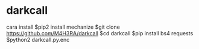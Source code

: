 # darkcall
cara install
$pip2 install mechanize
$git clone https://github.com/M4H3RA/darkcall
$cd darkcall
$pip install bs4 requests
$python2 darkcall.py.enc
